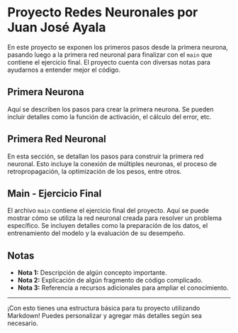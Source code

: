# Proyecto Redes Neuronales por Juan José Ayala

En este proyecto se exponen los primeros pasos desde la primera neurona, pasando luego a la primera red neuronal para finalizar con el `main` que contiene el ejercicio final. El proyecto cuenta con diversas notas para ayudarnos a entender mejor el código.

## Primera Neurona

Aquí se describen los pasos para crear la primera neurona. Se pueden incluir detalles como la función de activación, el cálculo del error, etc.

## Primera Red Neuronal

En esta sección, se detallan los pasos para construir la primera red neuronal. Esto incluye la conexión de múltiples neuronas, el proceso de retropropagación, la optimización de los pesos, entre otros.

## Main - Ejercicio Final

El archivo `main` contiene el ejercicio final del proyecto. Aquí se puede mostrar cómo se utiliza la red neuronal creada para resolver un problema específico. Se incluyen detalles como la preparación de los datos, el entrenamiento del modelo y la evaluación de su desempeño.

## Notas

- **Nota 1:** Descripción de algún concepto importante.
- **Nota 2:** Explicación de algún fragmento de código complicado.
- **Nota 3:** Referencia a recursos adicionales para ampliar el conocimiento.

---

¡Con esto tienes una estructura básica para tu proyecto utilizando Markdown! Puedes personalizar y agregar más detalles según sea necesario.
